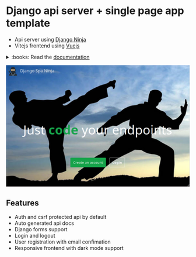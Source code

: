 # Django api server + single page app template

- Api server using [Django Ninja](https://github.com/vitalik/django-ninja)
- Vitejs frontend using [Vuejs](https://vuejs.org/)

<details>
<summary>:books: Read the <a href="https://synw.github.io/django-spaninja">documentation</a></summary>

 - [Get started](https://synw.github.io/django-spaninja/get_started)
    - [Install and run](https://synw.github.io/django-spaninja/get_started/install_and_run)
    - [Write endpoints](https://synw.github.io/django-spaninja/get_started/write_endpoints)
    - [Build](https://synw.github.io/django-spaninja/get_started/build)
 - [Base app](https://synw.github.io/django-spaninja/base_app)
     - [Forms](https://synw.github.io/django-spaninja/base_app/forms)
        - [Usage](https://synw.github.io/django-spaninja/base_app/forms/usage)
     - [Schemas](https://synw.github.io/django-spaninja/base_app/schemas)
 - [Account app](https://synw.github.io/django-spaninja/account_app)
     - [Endpoints](https://synw.github.io/django-spaninja/account_app/endpoints)
     - [Schemas](https://synw.github.io/django-spaninja/account_app/schemas)
     - [Utilities](https://synw.github.io/django-spaninja/account_app/utilities)
         - [Email](https://synw.github.io/django-spaninja/account_app/utilities/email)
         - [Token](https://synw.github.io/django-spaninja/account_app/utilities/token)

</details>


![](docsite/public/screenshot.png)

## Features

- Auth and csrf protected api by default
- Auto generated api docs
- Django forms support
- Login and logout
- User registration with email confimation
- Responsive frontend with dark mode support

